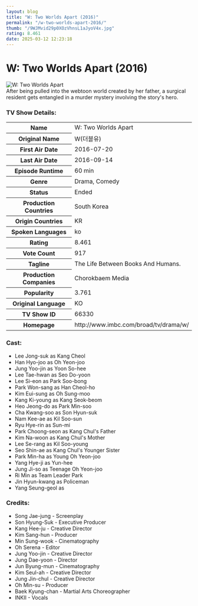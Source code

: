 ```yaml
---
layout: blog
title: "W: Two Worlds Apart (2016)"
permalink: "/w-two-worlds-apart-2016/"
thumb: "/9WJMvid29p0XOzVhnsL1aJyoV4x.jpg"
rating: 8.461
date: 2025-03-12 12:23:18
---
```

<h1 class="title">W: Two Worlds Apart (2016)</h1><div class="poster"><img src="{{ site.imglink }}/9WJMvid29p0XOzVhnsL1aJyoV4x.jpg" class="img-fluid my-3" alt="W: Two Worlds Apart"/></div><div class="plot">After being pulled into the webtoon world created by her father, a surgical resident gets entangled in a murder mystery involving the story's hero.</div><h3>TV Show Details:</h3><table class="table table-bordered details"><tr><th>Name</th><td>W: Two Worlds Apart</td></tr><tr><th>Original Name</th><td>W(더블유)</td></tr><tr><th>First Air Date</th><td>2016-07-20</td></tr><tr><th>Last Air Date</th><td>2016-09-14</td></tr><tr><th>Episode Runtime</th><td>60 min</td></tr><tr><th>Genre</th><td>Drama, Comedy</td></tr><tr><th>Status</th><td>Ended</td></tr><tr><th>Production Countries</th><td>South Korea</td></tr><tr><th>Origin Countries</th><td>KR</td></tr><tr><th>Spoken Languages</th><td>ko</td></tr><tr><th>Rating</th><td>8.461</td></tr><tr><th>Vote Count</th><td>917</td></tr><tr><th>Tagline</th><td>The Life Between Books And Humans.</td></tr><tr><th>Production Companies</th><td>Chorokbaem Media</td></tr><tr><th>Popularity</th><td>3.761</td></tr><tr><th>Original Language</th><td>KO</td></tr><tr><th>TV Show ID</th><td>66330</td></tr><tr><th>Homepage</th><td>http://www.imbc.com/broad/tv/drama/w/</td></tr></table><h3>Cast:</h3><ul class="list-group cast"><li>Lee Jong-suk as Kang Cheol</li><li>Han Hyo-joo as Oh Yeon-joo</li><li>Jung Yoo-jin as Yoon So-hee</li><li>Lee Tae-hwan as Seo Do-yoon</li><li>Lee Si-eon as Park Soo-bong</li><li>Park Won-sang as Han Cheol-ho</li><li>Kim Eui-sung as Oh Sung-moo</li><li>Kang Ki-young as Kang Seok-beom</li><li>Heo Jeong-do as Park Min-soo</li><li>Cha Kwang-soo as Son Hyun-suk</li><li>Nam Kee-ae as Kil Soo-sun</li><li>Ryu Hye-rin as Sun-mi</li><li>Park Choong-seon as Kang Chul's Father</li><li>Kim Na-woon as Kang Chul's Mother</li><li>Lee Se-rang as Kil Soo-young</li><li>Seo Shin-ae as Kang Chul's Younger Sister</li><li>Park Min-ha as Young Oh Yeon-joo</li><li>Yang Hye-ji as Yun-hee</li><li>Jung Ji-so as Teenage Oh Yeon-joo</li><li>Ri Min as Team Leader Park</li><li>Jin Hyun-kwang as Policeman</li><li>Yang Seung-geol as </li></ul><h3>Credits:</h3><ul class="list-group crew"><li>Song Jae-jung - Screenplay</li><li>Son Hyung-Suk - Executive Producer</li><li>Kang Hee-ju - Creative Director</li><li>Kim Sang-hun - Producer</li><li>Min Sung-wook - Cinematography</li><li>Oh Serena - Editor</li><li>Jung Yoo-jin - Creative Director</li><li>Jung Dae-yoon - Director</li><li>Jun Byung-mun - Cinematography</li><li>Kim Seul-ah - Creative Director</li><li>Jung Jin-chul - Creative Director</li><li>Oh Min-su - Producer</li><li>Baek Kyung-chan - Martial Arts Choreographer</li><li>INKII - Vocals</li></ul>